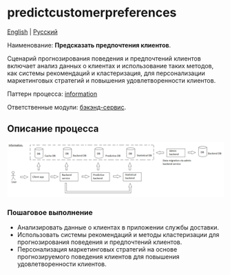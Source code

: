 # predictcustomerpreferences

[English](predictcustomerpreferences.md) | [Русский](predictcustomerpreferences.ru.md)

Наименование: **Предсказать предпочтения клиентов**.

Сценарий прогнозирования поведения и предпочтений клиентов включает анализ данных о клиентах и использование таких методов, как системы рекомендаций и кластеризация, для персонализации маркетинговых стратегий и повышения удовлетворенности клиентов.

Паттерн процесса: [information](../../processpatterns/information.md)

Ответственные модули: [бэкэнд-сервис](../../backend/predictivebackend.md).

## Описание процесса

![information_overall](../../img/processpatterns/information_overall.png)

### Пошаговое выполнение

- Анализировать данные о клиентах в приложении службы доставки.
- Использовать системы рекомендаций и методы кластеризации для прогнозирования поведения и предпочтений клиентов.
- Персонализация маркетинговых стратегий на основе прогнозируемого поведения клиентов для повышения удовлетворенности клиентов.
